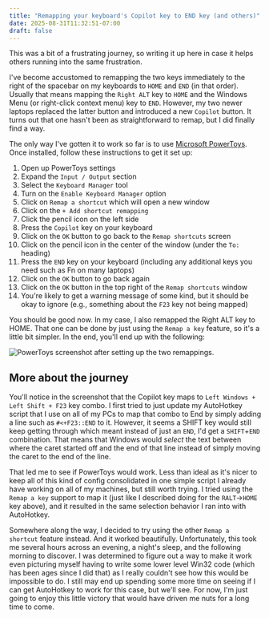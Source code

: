 ```yaml
---
title: "Remapping your keyboard's Copilot key to END key (and others)"
date: 2025-08-31T11:32:51-07:00
draft: false
---
```

This was a bit of a frustrating journey, so writing it up here in case it helps others running into the same frustration. 

I've become accustomed to remapping the two keys immediately to the right of the spacebar on my keyboards to `HOME` and `END` (in that order). Usually that means mapping the `Right ALT` key to `HOME` and the Windows Menu (or right-click context menu) key to `END`. However, my two newer laptops replaced the latter button and introduced a new `Copilot` button. It turns out that one hasn't been as straightforward to remap, but I did finally find a way. 

The only way I've gotten it to work so far is to use [Microsoft PowerToys](https://learn.microsoft.com/en-us/windows/powertoys/install#install-with-windows-executable-file-from-github). Once installed, follow these instructions to get it set up:

1. Open up PowerToys settings
2. Expand the `Input / Output` section
3. Select the `Keyboard Manager` tool
4. Turn on the `Enable Keyboard Manager` option
5. Click on `Remap a shortcut` which will open a new window
6. Click on the `+ Add shortcut remapping` 
7. Click the pencil icon on the left side
8. Press the `Copilot` key on your keyboard
9. Click on the `OK` button to go back to the `Remap shortcuts` screen
10. Click on the pencil icon in the center of the window (under the `To:` heading)
11. Press the `END` key on your keyboard (including any additional keys you need such as Fn on many laptops)
12. Click on the `OK` button to go back again
13. Click on the `OK` button in the top right of the `Remap shortcuts` window
14. You're likely to get a warning message of some kind, but it should be okay to ignore (e.g., something about the `F23` key not being mapped)

You should be good now. In my case, I also remapped the Right ALT key to HOME. That one can be done by just using the `Remap a key` feature, so it's a little bit simpler. In the end, you'll end up with the following:

![PowerToys screenshot after setting up the two remappings.](/blog/images/2025-08-31_powertoys_1.png)

## More about the journey
You'll notice in the screenshot that the Copilot key maps to `Left Windows + Left Shift + F23` key combo. I first tried to just update my AutoHotkey script that I use on all of my PCs to map that combo to End by simply adding a line such as `#<+F23::END` to it. However, it seems a SHIFT key would still keep getting through which meant instead of just an `END`, I'd get a `SHIFT`+`END` combination. That means that Windows would *select* the text between where the caret started off and the end of that line instead of simply moving the caret to the end of the line. 

That led me to see if PowerToys would work. Less than ideal as it's nicer to keep all of this kind of config consolidated in one simple script I already have working on all of my machines, but still worth trying. I tried using the `Remap a key` support to map it (just like I described doing for the `RALT`->`HOME` key above), and it resulted in the same selection behavior I ran into with AutoHotkey. 

Somewhere along the way, I decided to try using the other `Remap a shortcut` feature instead. And it worked beautifully. Unfortunately, this took me several hours across an evening, a night's sleep, and the following morning to discover. I was determined to figure out a way to make it work even picturing myself having to write some lower level Win32 code (which has been ages since I did that) as I really couldn't see how this would be impossible to do. I still may end up spending some more time on seeing if I can get AutoHotkey to work for this case, but we'll see. For now, I'm just going to enjoy this little victory that would have driven me nuts for a long time to come.